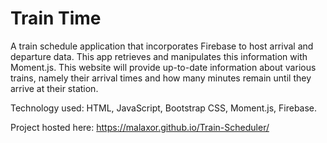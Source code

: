# Train Time

A train schedule application that incorporates Firebase to host arrival and departure data. 
This app retrieves and manipulates this information with Moment.js. 
This website will provide up-to-date information about various trains, namely their arrival times and how many minutes remain until they arrive at their station.

Technology used: HTML, JavaScript, Bootstrap CSS, Moment.js, Firebase.

Project hosted here: https://malaxor.github.io/Train-Scheduler/
